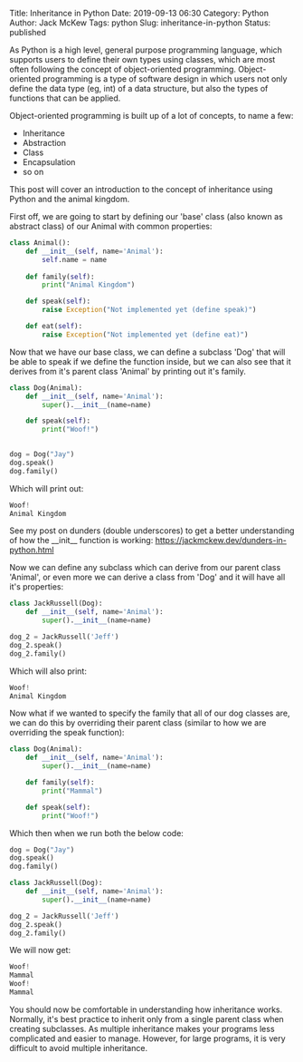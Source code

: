 Title: Inheritance in Python
Date: 2019-09-13 06:30
Category: Python
Author: Jack McKew
Tags: python
Slug: inheritance-in-python
Status: published

As Python is a high level, general purpose programming language, which supports users to define their own types using classes, which are most often following the concept of object-oriented programming. Object-oriented programming is a type of software design in which users not only define the data type (eg, int) of a data structure, but also the types of functions that can be applied.

Object-oriented programming is built up of a lot of concepts, to name a few:

-   Inheritance
-   Abstraction
-   Class
-   Encapsulation
-   so on

This post will cover an introduction to the concept of inheritance using Python and the animal kingdom.

First off, we are going to start by defining our 'base' class (also known as abstract class) of our Animal with common properties:

``` python
class Animal():
    def __init__(self, name='Animal'):
        self.name = name
    
    def family(self):
        print("Animal Kingdom")

    def speak(self):
        raise Exception("Not implemented yet (define speak)")

    def eat(self):
        raise Exception("Not implemented yet (define eat)")
```

Now that we have our base class, we can define a subclass 'Dog' that will be able to speak if we define the function inside, but we can also see that it derives from it's parent class 'Animal' by printing out it's family.

``` python
class Dog(Animal):
    def __init__(self, name='Animal'):
        super().__init__(name=name)

    def speak(self):
        print("Woof!")
        

dog = Dog("Jay")
dog.speak()
dog.family()
```

Which will print out:

``` python
Woof!
Animal Kingdom
```

See my post on dunders (double underscores) to get a better understanding of how the \_\_init\_\_ function is working: <https://jackmckew.dev/dunders-in-python.html>

Now we can define any subclass which can derive from our parent class 'Animal', or even more we can derive a class from 'Dog' and it will have all it's properties:

``` python
class JackRussell(Dog):
    def __init__(self, name='Animal'):
        super().__init__(name=name)

dog_2 = JackRussell('Jeff')
dog_2.speak()
dog_2.family()
```

Which will also print:

``` python
Woof!
Animal Kingdom
```

Now what if we wanted to specify the family that all of our dog classes are, we can do this by overriding their parent class (similar to how we are overriding the speak function):

``` python
class Dog(Animal):
    def __init__(self, name='Animal'):
        super().__init__(name=name)

    def family(self):
        print("Mammal")

    def speak(self):
        print("Woof!")
```

Which then when we run both the below code:

``` python
dog = Dog("Jay")
dog.speak()
dog.family()

class JackRussell(Dog):
    def __init__(self, name='Animal'):
        super().__init__(name=name)

dog_2 = JackRussell('Jeff')
dog_2.speak()
dog_2.family()
```

We will now get:

``` python
Woof!
Mammal
Woof!
Mammal
```

You should now be comfortable in understanding how inheritance works. Normally, it's best practice to inherit only from a single parent class when creating subclasses. As multiple inheritance makes your programs less complicated and easier to manage. However, for large programs, it is very difficult to avoid multiple inheritance.
